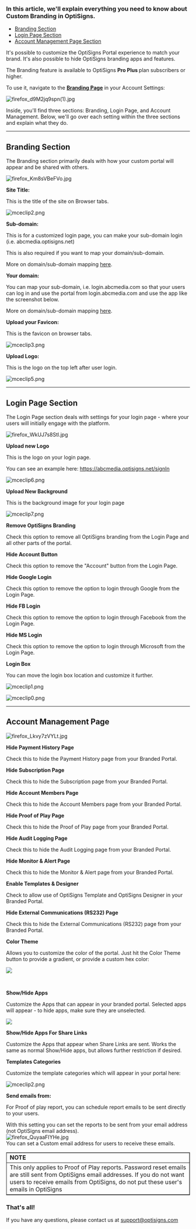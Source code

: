 <h3 id="h_01JN208E8MMJ9H5ERSDR8NPBNX">In this article, we'll explain everything you need to know about Custom Branding in OptiSigns.</h3>
<ul>
<li><a href="#Branding">Branding Section</a></li>
<li><a href="#Login">Login Page Section</a></li>
<li><a href="#Account">Account Management Page Section</a></li>
</ul>
<p>It's possible to customize the OptiSigns Portal experience to match your brand. It's also possible to hide OptiSigns branding apps and features.</p>
<p>The Branding feature is available to OptiSigns <strong>Pro Plus </strong>plan subscribers or higher.</p>
<p>To use it, navigate to the <a href="https://app.optisigns.com/app/s/branding-settings" target="_blank" rel="noopener noreferrer"><strong>Branding Page</strong></a> in your Account Settings:</p>
<p><img src="https://support.optisigns.com/hc/article_attachments/38892952107923" alt="firefox_d9M2jq9spn(1).jpg"></p>
<p>Inside, you'll find three sections: Branding, Login Page, and Account Management. Below, we'll go over each setting within the three sections and explain what they do.</p>
<hr>
<p><a name="Branding"></a></p>
<h2 id="h_01JN209T8FY9NKH5Z4PVD87980">Branding Section</h2>
<p>The Branding section primarily deals with how your custom portal will appear and be shared with others.</p>
<p><img src="https://support.optisigns.com/hc/article_attachments/38892952110099" alt="firefox_Km8sVBeFVo.jpg"></p>
<p><strong>Site Title:</strong></p>
<p>This is the title of the site on Browser tabs.</p>
<p><img src="https://support.optisigns.com/hc/article_attachments/360099405034" alt="mceclip2.png"></p>
<p><strong>Sub-domain:</strong></p>
<p>This is for a customized login page, you can make your sub-domain login (i.e. abcmedia.optisigns.net)</p>
<p>This is also required if you want to map your domain/sub-domain.</p>
<p>More on domain/sub-domain mapping <a href="https://support.optisigns.com/hc/en-us/articles/1500000480302" target="_self">here</a>.</p>
<p><strong>Your domain:</strong></p>
<p>You can map your sub-domain, i.e. login.abcmedia.com so that your users can log in and use the portal from login.abcmedia.com and use the app like the screenshot below.</p>
<p>More on domain/sub-domain mapping <a href="https://support.optisigns.com/hc/en-us/articles/1500000480302" target="_self">here</a>.</p>
<p><strong>Upload your Favicon:</strong></p>
<p>This is the favicon on browser tabs.</p>
<p><img src="https://support.optisigns.com/hc/article_attachments/360099405394" alt="mceclip3.png"></p>
<p><strong>Upload Logo:</strong></p>
<p>This is the logo on the top left after user login.</p>
<p><img src="https://support.optisigns.com/hc/article_attachments/1500000523522" alt="mceclip5.png"></p>
<hr>
<p><a name="Login"></a></p>
<h2 id="h_01JN20J6V8PVCGXDYXS8B3EV28">Login Page Section</h2>
<p>The Login Page section deals with settings for your login page - where your users will initially engage with the platform.</p>
<p><img src="https://support.optisigns.com/hc/article_attachments/38892952112787" alt="firefox_WkUJ7s8Stl.jpg"></p>
<p><strong>Upload new Logo</strong></p>
<p>This is the logo on your login page.</p>
<p>You can see an example here: <a href="https://abcmedia.optisigns.net/signIn">https://abcmedia.optisigns.net/signIn</a></p>
<p><img src="https://support.optisigns.com/hc/article_attachments/1500000523622" alt="mceclip6.png"></p>
<p><strong>Upload New Background</strong></p>
<p>This is the background image for your login page</p>
<p><img src="https://support.optisigns.com/hc/article_attachments/1500000524022" alt="mceclip7.png"></p>
<p><strong>Remove OptiSigns Branding</strong></p>
<p>Check this option to remove all OptiSigns branding from the Login Page and all other parts of the portal.</p>
<p><strong>Hide Account Button</strong></p>
<p>Check this option to remove the "Account" button from the Login Page.</p>
<p><strong>Hide Google Login</strong></p>
<p>Check this option to remove the option to login through Google from the Login Page.</p>
<p><strong>Hide FB Login</strong></p>
<p>Check this option to remove the option to login through Facebook from the Login Page.</p>
<p><strong>Hide MS Login</strong></p>
<p>Check this option to remove the option to login through Microsoft from the Login Page.</p>
<p><strong>Login Box</strong></p>
<p>You can move the login box location and customize it further.</p>
<p><img src="https://support.optisigns.com/hc/article_attachments/7865527783955" alt="mceclip1.png"></p>
<p><img src="https://support.optisigns.com/hc/article_attachments/7865525101715" alt="mceclip0.png"></p>
<hr>
<p><a name="Account"></a></p>
<h2 id="h_01JN20MC0HFTRXD3CJAP2ASGHK">Account Management Page</h2>
<p><img src="https://support.optisigns.com/hc/article_attachments/38892952113683" alt="firefox_Lkvy7zVYLt.jpg"></p>
<p><strong>Hide Payment History Page</strong></p>
<p>Check this to hide the Payment History page from your Branded Portal.</p>
<p><strong>Hide Subscription Page</strong></p>
<p>Check this to hide the Subscription page from your Branded Portal.</p>
<p><strong>Hide Account Members Page</strong></p>
<p>Check this to hide the Account Members page from your Branded Portal.</p>
<p><strong>Hide Proof of Play Page</strong></p>
<p>Check this to hide the Proof of Play page from your Branded Portal.</p>
<p><strong>Hide Audit Logging Page</strong></p>
<p>Check this to hide the Audit Logging page from your Branded Portal.</p>
<p><strong>Hide Monitor &amp; Alert Page</strong></p>
<p>Check this to hide the Monitor &amp; Alert page from your Branded Portal.</p>
<p><strong>Enable Templates &amp; Designer</strong></p>
<p>Check to allow use of OptiSigns Template and OptiSigns Designer in your Branded Portal.</p>
<p><strong>Hide External Communications (RS232) Page</strong></p>
<p>Check this to hide the External Communications (RS232) page from your Branded Portal.</p>
<p><strong>Color Theme</strong></p>
<p>Allows you to customize the color of the portal. Just hit the Color Theme button to provide a gradient, or provide a custom hex color:</p>
<p><img src="https://support.optisigns.com/hc/article_attachments/38892952115091"></p>
<p> </p>
<p><strong>Show/Hide Apps</strong></p>
<p>Customize the Apps that can appear in your branded portal. Selected apps will appear - to hide apps, make sure they are unselected.</p>
<p><img src="https://support.optisigns.com/hc/article_attachments/42392086965267"></p>
<p><strong>Show/Hide Apps For Share Links</strong></p>
<p>Customize the Apps that appear when Share Links are sent. Works the same as normal Show/Hide apps, but allows further restriction if desired.</p>
<p><strong>Templates Categories</strong></p>
<p>Customize the template categories which will appear in your portal here:</p>
<p><img src="https://support.optisigns.com/hc/article_attachments/7865564899347" alt="mceclip2.png"></p>
<p><strong>Send emails from:</strong></p>
<p>For Proof of play report, you can schedule report emails to be sent directly to your users.</p>
<p>With this setting you can set the reports to be sent from your email address (not OptiSigns email address).<br><img src="https://support.optisigns.com/hc/article_attachments/38892924945811" alt="firefox_QuyaaFIYHe.jpg"><br>You can set a Custom email address for users to receive these emails.</p>
<table style="border-collapse: collapse; width: 100%;" border="1">
<tbody>
<tr>
<td class="wysiwyg-text-align-center" style="width: 100%;"><strong>NOTE</strong></td>
</tr>
<tr>
<td style="width: 100%;">This only applies to Proof of Play reports. Password reset emails are still sent from OptiSigns email addresses. If you do not want users to receive emails from OptiSigns, do not put these user's emails in OptiSigns</td>
</tr>
</tbody>
</table>
<h3 id="h_01JN21HSB3XWFMX8ES0XTCHAQT">That's all!</h3>
<p>If you have any questions, please contact us at <a href="mailto:support@optisigns.com">support@optisigns.com</a></p>